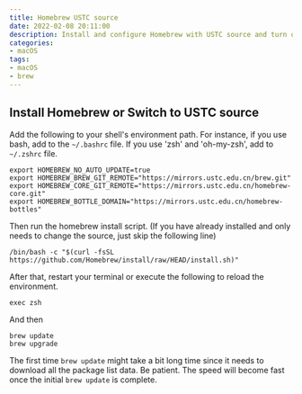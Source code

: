 ```yaml
---
title: Homebrew USTC source
date: 2022-02-08 20:11:00
description: Install and configure Homebrew with USTC source and turn off homebrew auto-update.
categories: 
- macOS
tags:
- macOS
- brew
---
```


## Install Homebrew or Switch to USTC source

Add the following to your shell's environment path. For instance, if you use bash, add to the `~/.bashrc` file. If you use 'zsh' and 'oh-my-zsh', add to `~/.zshrc` file.

```shell
export HOMEBREW_NO_AUTO_UPDATE=true
export HOMEBREW_BREW_GIT_REMOTE="https://mirrors.ustc.edu.cn/brew.git"
export HOMEBREW_CORE_GIT_REMOTE="https://mirrors.ustc.edu.cn/homebrew-core.git"
export HOMEBREW_BOTTLE_DOMAIN="https://mirrors.ustc.edu.cn/homebrew-bottles"
```

Then run the homebrew install script. (If you have already installed and only needs to change the source, just skip the following line)

```shell
/bin/bash -c "$(curl -fsSL https://github.com/Homebrew/install/raw/HEAD/install.sh)"
```

After that, restart your terminal or execute the following to reload the environment.

```shell
exec zsh
```

And then

```shell
brew update
brew upgrade
```

The first time `brew update` might take a bit long time since it needs to download all the package list data. Be patient. The speed will become fast once the initial `brew update` is complete.
